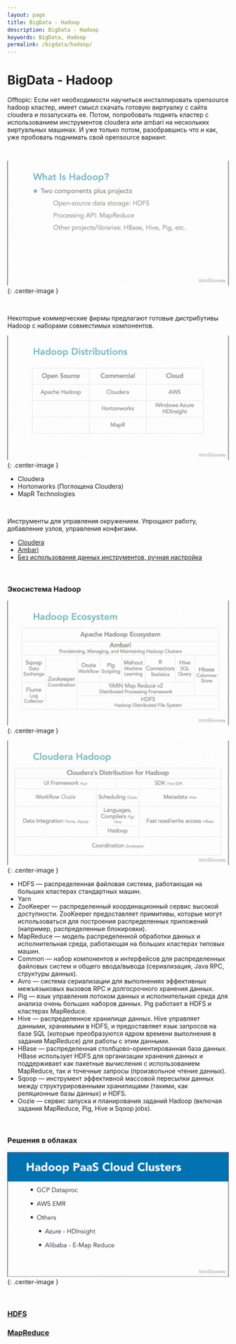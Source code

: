 ```yaml
---
layout: page
title: BigData - Hadoop
description: BigData - Hadoop
keywords: BigData, Hadoop
permalink: /bigdata/hadoop/
---
```


# BigData - Hadoop

Offtopic: Если нет необходимости научиться инсталлировать opensource hadoop кластер, имеет смысл скачать готовую виртуалку с сайта cloudera и позапускать ее. Потом, попробовать поднять кластер с использованием инструментов cloudera или ambari на нескольких виртуальных машинах. И уже только потом, разобравшись что и как, уже пробовать поднимать свой opensource вариант.

<br/>

![BigData - Hadoop](/img/docs/bigdata/hadoop/pic1.png 'BigData - Hadoop'){: .center-image }

<br/>

Некоторые коммерческие фирмы предлагают готовые дистрибутивы Hadoop с наборами совместимых компонентов.

![BigData - Hadoop](/img/docs/bigdata/hadoop/pic2.png 'BigData - Hadoop'){: .center-image }

- Cloudera
- Hortonworks (Поглощена Cloudera)
- MapR Technologies

<br/>

Инструменты для управления окружением. Упрощают работу, добавление узлов, управления конфигами.

- [Cloudera](/bigdata/hadoop/cloudera/)
- [Ambari](/bigdata/hadoop/ambari/)
- [Без использования данных инструментов, ручная настройка](https://javadev.org/devtools/bigdata/hadoop/install/linux/)

<br/>

### Экосистема Hadoop

![BigData - Hadoop](/img/docs/bigdata/hadoop/pic3.png 'BigData - Hadoop'){: .center-image }

![BigData - Hadoop](/img/docs/bigdata/hadoop/pic4.png 'BigData - Hadoop'){: .center-image }

- HDFS — распределенная файловая система, работающая на больших кластерах стандартных машин.
- Yarn
- ZooKeeper — распределенный координационный сервис высокой доступности. ZooKeeper предоставляет примитивы, которые могут использоваться для постро­ения распределенных приложений (например, распределенные блокировки).
- MapReduce — модель распределенной обработки данных и исполнительная среда, работающая на больших кластерах типовых машин.
- Common — набор компонентов и интерфейсов для распределенных файловых сис­тем и общего ввода/вывода (сериализация, Java RPC, структуры данных).
- Avro — система сериализации для выполнениях эффективных межъязыковых вы­зовов RPC и долгосрочного хранения данных.
- Pig — язык управления потоком данных и исполнительная среда для анализа очень больших наборов данных. Pig работает в HDFS и кластерах MapReduce.
- Hive — распределенное хранилище данных. Hive управляет данными, хранимыми в HDFS, и предоставляет язык запросов на базе SQL (которые преобразуются ядром времени выполнения в задания MapReduce) для работы с этим данными.
- HBase — распределенная столбцово-ориентированная база данных. HBase ис­пользует HDFS для организации хранения данных и поддерживает как пакетные вычисления с использованием MapReduce, так и точечные запросы (произвольное чтение данных).
- Sqoop — инструмент эффективной массовой пересылки данных между структури­рованными хранилищами (такими, как реляционные базы данных) и HDFS.
- Oozie — сервис запуска и планирования заданий Hadoop (включая задания MapRe­duce, Pig, Hive и Sqoop jobs).

<br/>

### Решения в облаках

![BigData - Hadoop](/img/docs/bigdata/hadoop/pic5.png 'BigData - Hadoop'){: .center-image }

<br/>

### [HDFS](/bigdata/hadoop/hdfs/)

### [MapReduce](/bigdata/hadoop/mapreduce/)

<!--

<br/>

RDD - Resilient Distributed Dataset

-->
